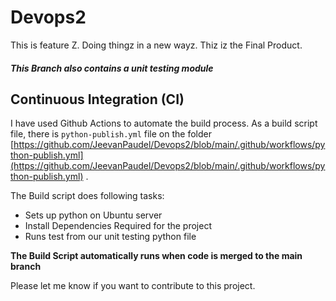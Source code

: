 # Devops2

This is feature Z. Doing thingz in a new wayz. Thiz iz the Final Product.

##### This Branch also contains a unit testing module


## Continuous Integration (CI) 

I have used Github Actions to automate the build process. As a build script file, there is `python-publish.yml` file on 
the folder [https://github.com/JeevanPaudel/Devops2/blob/main/.github/workflows/python-publish.yml](https://github.com/JeevanPaudel/Devops2/blob/main/.github/workflows/python-publish.yml) .

The Build script does following tasks:
* Sets up python on Ubuntu server
* Install Dependencies Required for the project
* Runs test from our unit testing python file


**The Build Script automatically runs when code is merged to the main branch**


Please let me know if you want to contribute to this project. 

